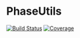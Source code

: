 # PhaseUtils

[![Build Status](https://github.com/olejorik/PhaseUtils.jl/actions/workflows/CI.yml/badge.svg?branch=main)](https://github.com/olejorik/PhaseUtils.jl/actions/workflows/CI.yml?query=branch%3Amain)
[![Coverage](https://codecov.io/gh/olejorik/PhaseUtils.jl/branch/main/graph/badge.svg)](https://codecov.io/gh/olejorik/PhaseUtils.jl)
